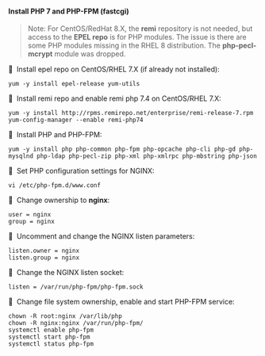 #### Install PHP 7 and PHP-FPM (fastcgi)

>Note: For CentOS/RedHat 8.X, the **remi** repository is not needed, but access to the **EPEL repo** is for PHP modules. The issue is there are some PHP modules missing in the RHEL 8 distribution. The **php-pecl-mcrypt** module was dropped.

🔴 &nbsp;Install epel repo on CentOS/RHEL 7.X (if already not installed):
```
yum -y install epel-release yum-utils
```

🔴 &nbsp;Install remi repo and enable remi php 7.4 on CentOS/RHEL 7.X:
```
yum -y install http://rpms.remirepo.net/enterprise/remi-release-7.rpm
yum-config-manager --enable remi-php74
```

🔴 &nbsp;Install PHP and PHP-FPM:
```
yum -y install php php-common php-fpm php-opcache php-cli php-gd php-mysqlnd php-ldap php-pecl-zip php-xml php-xmlrpc php-mbstring php-json
```

🔴 &nbsp;Set PHP configuration settings for NGINX:
```
vi /etc/php-fpm.d/www.conf
```

🔴 &nbsp;Change ownership to **nginx**:
```
user = nginx
group = nginx
```

🔴 &nbsp;Uncomment and change the NGINX listen parameters:
```
listen.owner = nginx
listen.group = nginx
```

🔴 &nbsp;Change the  NGINX listen socket:
```
listen = /var/run/php-fpm/php-fpm.sock
```

🔴 &nbsp;Change file system ownership, enable and start PHP-FPM service:
```
chown -R root:nginx /var/lib/php
chown -R nginx:nginx /var/run/php-fpm/
systemctl enable php-fpm
systemctl start php-fpm
systemctl status php-fpm
```

